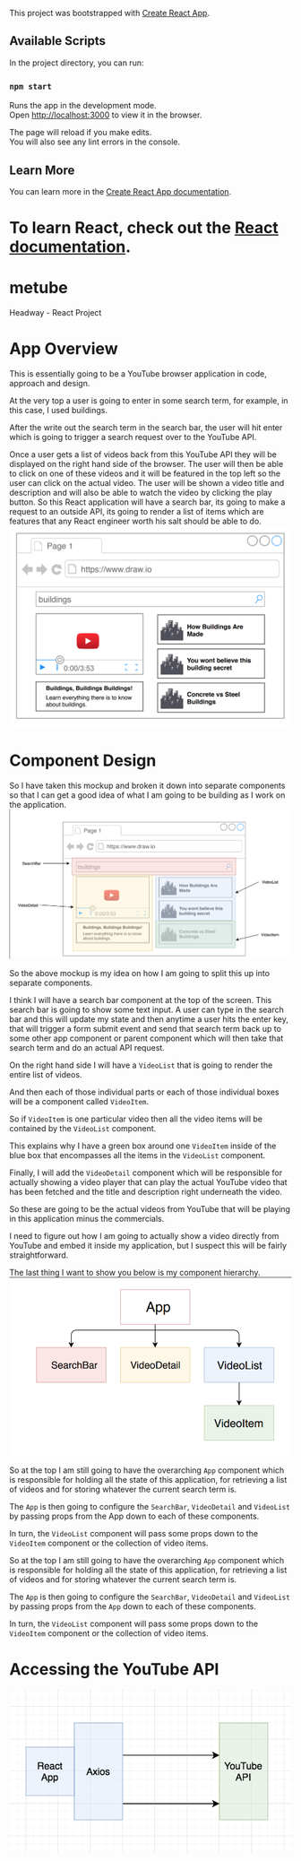 
This project was bootstrapped with [Create React App](https://github.com/facebook/create-react-app).

## Available Scripts

In the project directory, you can run:

### `npm start`

Runs the app in the development mode.<br>
Open [http://localhost:3000](http://localhost:3000) to view it in the browser.

The page will reload if you make edits.<br>
You will also see any lint errors in the console.

## Learn More

You can learn more in the [Create React App documentation](https://facebook.github.io/create-react-app/docs/getting-started).

To learn React, check out the [React documentation](https://reactjs.org/).
=======
# metube
Headway - React Project

# App Overview
This is essentially going to be a YouTube browser application in code, approach and design.

At the very top a user is going to enter in some search term, for example, in this case, I used
buildings.

After the write out the search term in the search bar, the user will hit enter which is going to trigger a
search request over to the YouTube API.

Once a user gets a list of videos back from this YouTube API they will be displayed on the right hand
side of the browser. The user will then be able to click on one of these videos and it will be featured in
the top left so the user can click on the actual video. The user will be shown a video title and
description and will also be able to watch the video by clicking the play button.
So this React application will have a search bar, its going to make a request to an outside API, its
going to render a list of items which are features that any React engineer worth his salt should be
able to do.
![metube_diagram](metube_diagram.png)

# Component Design
So I have taken this mockup and broken it down into separate components so that I can get a good idea of what I am going to be building as I work on the application.
![metube_components](metube_components.png)

So the above mockup is my idea on how I am going to split this up into separate components.

I think I will have a search bar component at the top of the screen. This search bar is going to show some text input. A user can type in the search bar and this will update my state and then anytime a user hits the enter key, that will trigger a form submit event and send that search term back up to some other app component or parent component which will then take that search term and do an actual API request.

On the right hand side I will have a `VideoList` that is going to render the entire list of videos.

And then each of those individual parts or each of those individual boxes will be a component called `VideoItem`.

So if `VideoItem` is one particular video then all the video items will be contained by the `VideoList` component.

This explains why I have a green box around one `VideoItem` inside of the blue box that encompasses all the items in the `VideoList` component.

Finally, I will add the `VideoDetail` component which will be responsible for actually showing a video player that can play the actual YouTube video that has been fetched and the title and description right underneath the video.

So these are going to be the actual videos from YouTube that will be playing in this application minus the commercials.

I need to figure out how I am going to actually show a video directly from YouTube and embed it inside my application, but I suspect this will be fairly straightforward.

The last thing I want to show you below is my component hierarchy.
![component_hierarchy](component_hierarchy.png)

So at the top I am still going to have the overarching `App` component which is responsible for holding all the state of this application, for retrieving a list of videos and for storing whatever the current search term is.

The `App` is then going to configure the `SearchBar`, `VideoDetail` and `VideoList` by passing props from the App down to each of these components.

In turn, the `VideoList` component will pass some props down to the `VideoItem` component or the collection of video items.

So at the top I am still going to have the overarching `App` component which is responsible for holding all the state of this application, for retrieving a list of videos and for storing whatever the current search term is.

The `App` is then going to configure the `SearchBar`, `VideoDetail` and `VideoList` by passing props from the `App` down to each of these components.

In turn, the `VideoList` component will pass some props down to the `VideoItem` component or the collection of video items.

# Accessing the YouTube API
![youtube_api](youtube_api.png)
